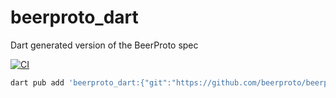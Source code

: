 # beerproto_dart
Dart generated version of the BeerProto spec

[![CI](https://github.com/beerproto/beerproto_dart/workflows/CI/badge.svg)](https://github.com/beerproto/beerproto_dart/actions?query=workflow%3ACI)

```bash
dart pub add 'beerproto_dart:{"git":"https://github.com/beerproto/beerproto_dart"}'
```


